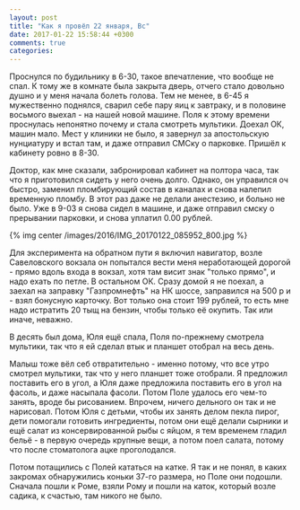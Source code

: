 ```yaml
---
layout: post
title: "Как я провёл 22 января, Вс"
date: 2017-01-22 15:58:44 +0300
comments: true
categories: 
---
```

Проснулся по будильнику в 6-30, такое впечатление, что вообще не спал. К тому же в комнате была закрыта дверь, отчего стало довольно душно и у меня начала болеть голова. Тем не менее, в 6-45 я мужественно поднялся, сварил себе пару яиц к завтраку, и в половине восьмого выехал - на нашей новой машине. Поля к этому времени проснулась непонятно почему и стала смотреть мультики. Доехал ОК, машин мало. Мест у клиники не было, я завернул за апостольскую нунциатуру и встал там, и даже отправил СМСку о парковке. Пришёл к кабинету ровно в 8-30.

Доктор, как мне сказали, забронировал кабинет на полтора часа, так что я приготовился сидеть у него очень долго. Однако, он управился оч быстро, заменил пломбирующий состав в каналах и снова налепил временную пломбу. В этот раз даже не делали анестезию, и больно не было. Уже в 9-03 я снова сидел в машине, и даже отправил смску о прерывании парковки, и снова уплатил 0.00 рублей. 

{% img center /images/2016/IMG_20170122_085952_800.jpg %}

Для эксперимента на обратном пути я включил навигатор, возле Савеловского вокзала он попытался вести меня неработающей дорогой - прямо вдоль входа в вокзал, хотя там висит знак "только прямо", и надо ехать по петле. В остальном ОК. Сразу домой я не поехал, а заехал на заправку "Газпромнефть" на НК шоссе, заправился на 500 р и - взял бонусную карточку. Вот только она стоит 199 рублей, то есть мне надо истратить 20 тыщ на бензин, чтобы только её окупить. Так или иначе, неважно.

В десять был дома, Юля ещё спала, Поля по-прежнему смотрела мультики, так что я ей сделал втык и планшет отобрал на весь день.

Малыш тоже вёл себ отвратительно - именно потому, что все утро смотрел мультики, так что у него планшет тоже отобрали. Я предложил поставить его в угол, а Юля даже предложила поставить его в угол на фасоль, и даже насыпала фасоли. Потом Поле удалось его чем-то занять, вроде бы рисованием. Впрочем, ничего дельного он так и не нарисовал. Потом Юля с детьми, чтобы их занять делом пекла пирог, дети помогали готовить ингредиенты, потом они ещё делали сырники и ещё салат из консервированной рыбы с яйцом, я тем временем гладил бельё - в первую очередь крупные вещи, а потом поел салата, потому что после стоматолога ацке проголодался.

Потом потащились с Полей кататься на катке. Я так и не понял, в каких закромах обнаружились коньки 37-го размера, но Поле они подошли. Сначала пошли к Роме, взяли Рому и пошли на каток, который возле садика, к счастью, там никого не было.